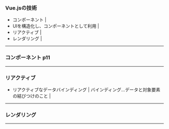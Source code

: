 ### Vue.jsの技術
 - コンポーネント   |
  - UIを構造化し、コンポーネントとして利用 |
 - リアクティブ |
 - レンダリング |

---

### コンポーネント p11


---

### リアクティブ 
 - リアクティブなデータバインディング   |
  バインディング…データと対象要素の結びつけのこと  |

---

### レンダリング 

---



